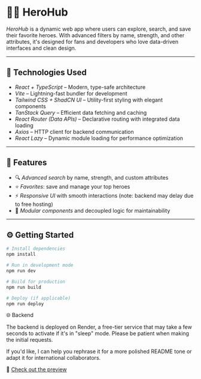 # 🦸‍♂ HeroHub

*HeroHub* is a dynamic web app where users can explore, search, and save their favorite heroes. With advanced filters by name, strength, and other attributes, it's designed for fans and developers who love data-driven interfaces and clean design.

---

## 🚀 Technologies Used

- *React + TypeScript* – Modern, type-safe architecture
- *Vite* – Lightning-fast bundler for development
- *Tailwind CSS + ShadCN UI* – Utility-first styling with elegant components
- *TanStack Query* – Efficient data fetching and caching
- *React Router (Data APIs)* – Declarative routing with integrated data loading
- *Axios* – HTTP client for backend communication
- *React Lazy* – Dynamic module loading for performance optimization

---

## 🧠 Features

- 🔍 *Advanced search* by name, strength, and custom attributes
- ⭐ *Favorites*: save and manage your top heroes
- ⚡ *Responsive UI* with smooth interactions (note: backend may delay due to free hosting)
- 🧩 *Modular components* and decoupled logic for maintainability

---

## ⚙ Getting Started

```bash
# Install dependencies
npm install

# Run in development mode
npm run dev

# Build for production
npm run build

# Deploy (if applicable)
npm run deploy
```

🌐 Backend

The backend is deployed on Render, a free-tier service that may take a few seconds to activate if it's in "sleep" mode. Please be patient when making the initial requests.

If you'd like, I can help you rephrase it for a more polished README tone or adapt it for international collaborators.

🔗 [Check out the preview](https://rodolf0dsg.github.io/heroes-app/)
